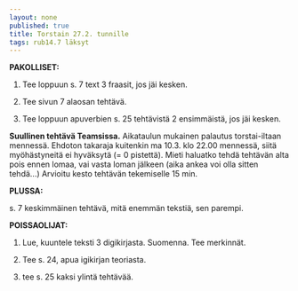 ```yaml
---
layout: none
published: true
title: Torstain 27.2. tunnille
tags: rub14.7 läksyt
---
```

**PAKOLLISET:**

1. Tee loppuun s. 7 text 3 fraasit, jos jäi kesken.

2. Tee sivun 7 alaosan tehtävä.

3. Tee loppuun apuverbien s. 25 tehtävistä 2 ensimmäistä, jos jäi kesken.

**Suullinen tehtävä Teamsissa.** Aikataulun mukainen palautus torstai-iltaan mennessä. Ehdoton takaraja kuitenkin ma 10.3. klo 22.00 mennessä, siitä myöhästyneitä ei hyväksytä (= 0 pistettä). Mieti haluatko tehdä tehtävän alta pois ennen lomaa, vai vasta loman jälkeen (aika ankea voi olla sitten tehdä...) Arvioitu kesto tehtävän tekemiselle 15 min.

**PLUSSA:**

s. 7 keskimmäinen tehtävä, mitä enemmän tekstiä, sen parempi.

**POISSAOLIJAT:**

1. Lue, kuuntele teksti 3 digikirjasta. Suomenna. Tee merkinnät.

2. Tee s. 24, apua igikirjan teoriasta.

3. tee s. 25 kaksi ylintä tehtävää.